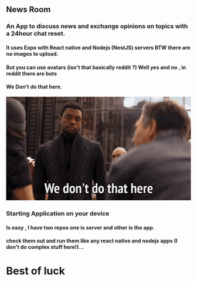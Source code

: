 ## News Room

### An App to discuss news and exchange opinions on topics with a 24hour chat reset.

#### It uses Expo with React native and Nodejs (NestJS) servers BTW there are no images to upload.
#### But you can use avatars (isn't that basically reddit ?) Well yes and no , in reddit there are  bots
#### We Don't do that here.
![alt text](image.png)


### Starting Application on your device 
#### Is easy , I have two repos one is server and other is the app.
#### check them out and run them like any react native and nodejs apps (I don't do complex stuff here!)...


# Best of luck
